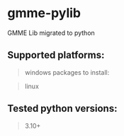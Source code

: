 # gmme-pylib
GMME Lib migrated to python

## Supported platforms:
> windows
> packages to install:

> linux

## Tested python versions:
> 3.10+
